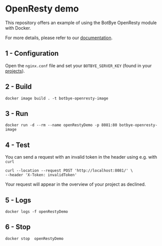 # OpenResty demo

This repository offers an example of using the BotBye OpenResty module with Docker.

For more details, please refer to our [documentation](https://docs.botbye.com/server-side-integration/OpenResty/).

## 1 - Configuration

Open the `nginx.conf` file and set your `BOTBYE_SERVER_KEY` (found in your [projects](https://app.botbye.com/admin/projects)).

## 2 - Build

```
docker image build . -t botbye-openresty-image
```

## 3 - Run

```
docker run -d --rm --name openRestyDemo -p 8081:80 botbye-openresty-image
```

## 4 - Test

You can send a request with an invalid token in the header using e.g. with `curl`

```
curl --location --request POST 'http://localhost:8081/' \
--header 'X-Token: invalidToken'
```

Your request will appear in the overview of your project as declined.

## 5 - Logs

```
docker logs -f openRestyDemo
```

## 6 - Stop

```
docker stop  openRestyDemo
```